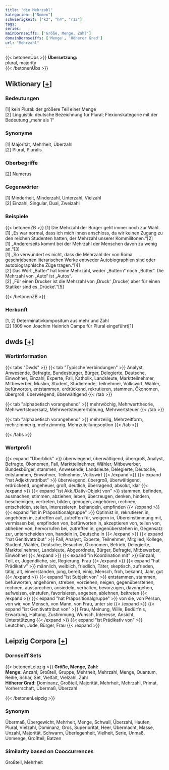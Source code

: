 ```yaml
---
title: "die Mehrzahl"
kategorien: ["Nomen"]
schwierigkeit: ["k2", "h4", "r12"]
tags:
series:
mainDornseiffs: ['Größe, Menge, Zahl']
domainDornseiffs: ['Menge', 'Höherer Grad']
url: "Mehrzahl"
---
```


{{< betonenÜbs >}}
**Übersetzung:**  
plural, majority  
{{< /betonenÜbs >}}

## Wiktionary [[+](https://de.wiktionary.org/wiki/Mehrzahl)]

### Bedeutungen
[1] kein Plural: der größere Teil einer Menge  
[2] Linguistik: deutsche Bezeichnung für Plural; Flexionskategorie mit der Bedeutung „mehr als 1“  

### Synonyme
[1] Majorität, Mehrheit, Überzahl  
[2] Plural, Pluralis  

### Oberbegriffe
[2] Numerus  

### Gegenwörter
[1] Minderheit, Minderzahl, Unterzahl, Vielzahl  
[2] Einzahl, Singular, Dual, Zweizahl  

### Beispiele
{{< betonenZB >}}
[1] Die Mehrzahl der Bürger geht immer noch zur Wahl.  
[1] „Es war normal, dass ich mich ihnen anschloss, da wir keinen Zugang zu den reichen Studenten hatten, der Mehrzahl unserer Kommilitonen.“[2]  
[1] „Andererseits kommt bei der Mehrzahl der Menschen davon zu wenig an.“[3]  
[1] „So verwundert es nicht, dass die Mehrzahl der von Roma geschriebenen literarischen Werke entweder Autobiographien sind oder autobiographische Züge tragen.“[4]  
[2] Das Wort „Butter“ hat keine Mehrzahl, weder „Buttern“ noch „Bütter“. Die Mehrzahl von „Auto“ ist „Autos“.  
[2] „Für einen Drucker ist die Mehrzahl von ‚Druck‘ ‚Drucke‘, aber für einen Statiker sind es ‚Drücke‘.“[5]  

{{< /betonenZB >}}
### Herkunft
[1, 2] Determinativkompositum aus mehr und Zahl  
[2] 1809 von Joachim Heinrich Campe für Plural eingeführt[1]  



## dwds [[+](https://www.dwds.de/wb/Mehrzahl)]

### Wortinformation
{{< tabs "Dwds" >}}
{{< tab "Typische Verbindungen" >}}
Analyst, Anwesende, Befragte, Bundesbürger, Bürger, Delegierte, Deutsche, Einwohner, Einzahl, Experte, Fall, Katholik, Landsleute, Marktteilnehmer, Mitbewerber, Muslim, Student, Studierende, Teilnehmer, Volkswirt, Wähler, befürworten, entstammen, erdrückend, rekrutieren, stammen, Ökonomen, übergroß, überwiegend, überwältigend
{{< /tab >}}

{{< tab "alphabetisch vorangehend" >}}
mehrwöchig, Mehrwerttheorie, Mehrwertsteuersatz, Mehrwertsteuererhöhung, Mehrwertsteuer
{{< /tab >}}

{{< tab "alphabetisch vorangehend" >}}
mehrzeilig, Mehrzeitform, mehrzimmerig, mehrzimmrig, Mehrzuteilungsoption
{{< /tab >}}

{{< /tabs >}}

### Wortprofil
{{< expand "Überblick" >}} überwiegend, überwältigend, übergroß, Analyst, Befragte, Ökonomen, Fall, Marktteilnehmer, Wähler, Mitbewerber, Bundesbürger, stammen, Anwesende, Landsleute, Delegierte, Deutsche, entstammen, Einwohner, Teilnehmer, Volkswirt {{< /expand >}}
{{< expand "hat Adjektivattribut" >}} überwiegend, übergroß, überwältigend, erdrückend, ungeheuer, groß, deutlich, überragend, absolut, klar {{< /expand >}}
{{< expand "ist Akk./Dativ-Objekt von" >}} stammen, befinden, ausmachen, stimmen, abziehen, leben, überzeugen, denken, hindern, bescheinigen, vertreten, bilden, genügen, angehören, rechnen, entscheiden, stellen, interessieren, behandeln, empfinden {{< /expand >}}
{{< expand "ist in Präpositionalgruppe" >}} Optimist in, rekrutieren in, angehören in, zutreffen auf, zutreffen für, weigern in, Übereinstimmung mit, vermissen bei, empfinden von, befürworten in, akzeptieren von, teilen von, abheben von, hervorrufen bei, zutreffen in, gegenüberstehen in, Gegensatz zur, unterscheiden von, handeln in, Deutsche in {{< /expand >}}
{{< expand "hat Genitivattribut" >}} Fall, Analyst, Experte, Teilnehmer, Mitglied, Kollege, Student, Wähler, Deutsche, Besucher, Ökonomen, Betrieb, Delegierte, Marktteilnehmer, Landsleute, Abgeordnete, Bürger, Befragte, Mitbewerber, Einwohner {{< /expand >}}
{{< expand "in Koordination mit" >}} Einzahl, Teil, er, Jugendliche, sie, Regierung, Frau {{< /expand >}}
{{< expand "hat Prädikativ" >}} männlich, weiblich, friedlich, Täter, skeptisch, zufrieden, tätig, alt, einverstanden, jung, bereit, einig, Mensch, froh, bekannt, Jahr, gut {{< /expand >}}
{{< expand "ist Subjekt von" >}} entstammen, stammen, befürworten, angehören, streben, vorziehen, neigen, gegenüberstehen, rechnen, aussprechen, ansiedeln, verhalten, bevorzugen, davongehen, aufweisen, einstufen, favorisieren, angeben, ablehnen, beitreten {{< /expand >}}
{{< expand "hat Präpositionalgruppe" >}} von sie, von Person, von wir, von Mensch, von Mann, von Frau, unter sie {{< /expand >}}
{{< expand "ist Genitivattribut von" >}} Frau, Meinung, Wille, Bedürfnis, Erwartung, Haltung, Zustimmung, Wunsch, Interesse, Ansicht, Unterstützung {{< /expand >}}
{{< expand "ist Prädikativ von" >}} Leutchen, Jude, Bürger, Frau {{< /expand >}}

## Leipzig Corpora [[+](https://corpora.uni-leipzig.de/en/res?word=Mehrzahl&corpusId=deu_newscrawl-public_2018)]

### Dornseiff Sets
{{< betonenLeipzig >}}
**Größe, Menge, Zahl:**  
**Menge:** Anzahl, Großteil, Gruppe, Mehrheit, Mehrzahl, Menge, Quantum, Reihe, Schar, Set, Vielfalt, Vielzahl, Zahl  
**Höherer Grad:** Dominanz, Großteil, Majorität, Mehrheit, Mehrzahl, Primat, Vorherrschaft, Übermaß, Überzahl  

{{< /betonenLeipzig >}}

### Synonym
Übermaß, Übergewicht, Mehrheit, Menge, Schwall, Überzahl, Haufen, Plural, Vielzahl, Dominanz, Gros, Superiorität, Heer, Übermacht, Masse, Unzahl, Majorität, Schwarm, Überlegenheit, Vielheit, Serie, Unmaß, Unmenge, Großteil, Batzen


### Similarity based on Cooccurrences
Großteil, Mehrheit

